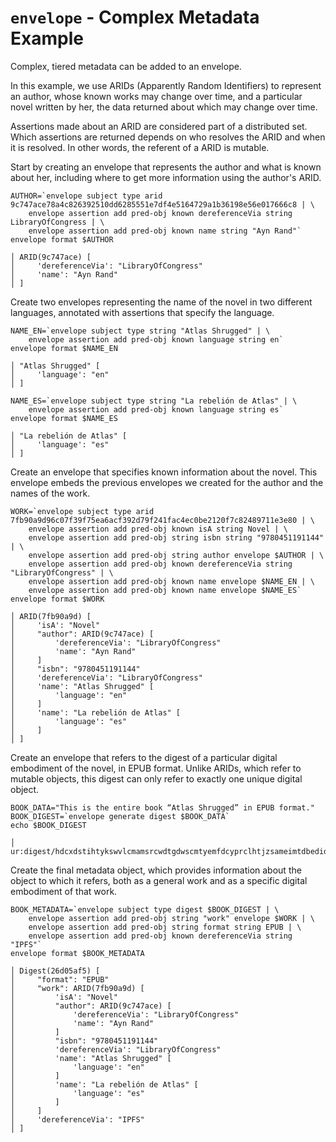 # `envelope` - Complex Metadata Example

Complex, tiered metadata can be added to an envelope.

In this example, we use ARIDs (Apparently Random Identifiers) to represent an author, whose known works may change over time, and a particular novel written by her, the data returned about which may change over time.

Assertions made about an ARID are considered part of a distributed set. Which assertions are returned depends on who resolves the ARID and when it is resolved. In other words, the referent of a ARID is mutable.

Start by creating an envelope that represents the author and what is known about her, including where to get more information using the author's ARID.

```
AUTHOR=`envelope subject type arid 9c747ace78a4c826392510dd6285551e7df4e5164729a1b36198e56e017666c8 | \
    envelope assertion add pred-obj known dereferenceVia string LibraryOfCongress | \
    envelope assertion add pred-obj known name string "Ayn Rand"`
envelope format $AUTHOR

│ ARID(9c747ace) [
│     'dereferenceVia': "LibraryOfCongress"
│     'name': "Ayn Rand"
│ ]
```

Create two envelopes representing the name of the novel in two different languages, annotated with assertions that specify the language.

```
NAME_EN=`envelope subject type string "Atlas Shrugged" | \
    envelope assertion add pred-obj known language string en`
envelope format $NAME_EN

│ "Atlas Shrugged" [
│     'language': "en"
│ ]
```

```
NAME_ES=`envelope subject type string "La rebelión de Atlas" | \
    envelope assertion add pred-obj known language string es`
envelope format $NAME_ES

│ "La rebelión de Atlas" [
│     'language': "es"
│ ]
```

Create an envelope that specifies known information about the novel. This envelope embeds the previous envelopes we created for the author and the names of the work.

```
WORK=`envelope subject type arid 7fb90a9d96c07f39f75ea6acf392d79f241fac4ec0be2120f7c82489711e3e80 | \
    envelope assertion add pred-obj known isA string Novel | \
    envelope assertion add pred-obj string isbn string "9780451191144" | \
    envelope assertion add pred-obj string author envelope $AUTHOR | \
    envelope assertion add pred-obj known dereferenceVia string "LibraryOfCongress" | \
    envelope assertion add pred-obj known name envelope $NAME_EN | \
    envelope assertion add pred-obj known name envelope $NAME_ES`
envelope format $WORK

│ ARID(7fb90a9d) [
│     'isA': "Novel"
│     "author": ARID(9c747ace) [
│         'dereferenceVia': "LibraryOfCongress"
│         'name': "Ayn Rand"
│     ]
│     "isbn": "9780451191144"
│     'dereferenceVia': "LibraryOfCongress"
│     'name': "Atlas Shrugged" [
│         'language': "en"
│     ]
│     'name': "La rebelión de Atlas" [
│         'language': "es"
│     ]
│ ]
```

Create an envelope that refers to the digest of a particular digital embodiment of the novel, in EPUB format. Unlike ARIDs, which refer to mutable objects, this digest can only refer to exactly one unique digital object.

```
BOOK_DATA="This is the entire book “Atlas Shrugged” in EPUB format."
BOOK_DIGEST=`envelope generate digest $BOOK_DATA`
echo $BOOK_DIGEST

│ ur:digest/hdcxdstihtykswvlcmamsrcwdtgdwscmtyemfdcyprclhtjzsameimtdbedidspkmuvtgdwzplwn
```

Create the final metadata object, which provides information about the object to which it refers, both as a general work and as a specific digital embodiment of that work.

```
BOOK_METADATA=`envelope subject type digest $BOOK_DIGEST | \
    envelope assertion add pred-obj string "work" envelope $WORK | \
    envelope assertion add pred-obj string format string EPUB | \
    envelope assertion add pred-obj known dereferenceVia string "IPFS"`
envelope format $BOOK_METADATA

│ Digest(26d05af5) [
│     "format": "EPUB"
│     "work": ARID(7fb90a9d) [
│         'isA': "Novel"
│         "author": ARID(9c747ace) [
│             'dereferenceVia': "LibraryOfCongress"
│             'name': "Ayn Rand"
│         ]
│         "isbn": "9780451191144"
│         'dereferenceVia': "LibraryOfCongress"
│         'name': "Atlas Shrugged" [
│             'language': "en"
│         ]
│         'name': "La rebelión de Atlas" [
│             'language': "es"
│         ]
│     ]
│     'dereferenceVia': "IPFS"
│ ]
```

